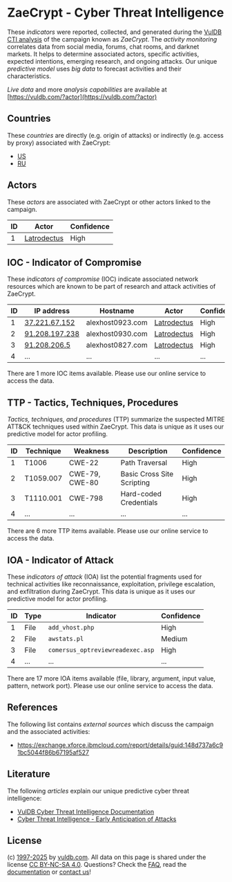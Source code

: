 # ZaeCrypt - Cyber Threat Intelligence

These _indicators_ were reported, collected, and generated during the [VulDB CTI analysis](https://vuldb.com/?kb.cti) of the campaign known as _ZaeCrypt_. The _activity monitoring_ correlates data from social media, forums, chat rooms, and darknet markets. It helps to determine associated actors, specific activities, expected intentions, emerging research, and ongoing attacks. Our unique _predictive model_ uses _big data_ to forecast activities and their characteristics.

_Live data_ and more _analysis capabilities_ are available at [https://vuldb.com/?actor](https://vuldb.com/?actor)

## Countries

These _countries_ are directly (e.g. origin of attacks) or indirectly (e.g. access by proxy) associated with ZaeCrypt:

* [US](https://vuldb.com/?country.us)
* [RU](https://vuldb.com/?country.ru)

## Actors

These _actors_ are associated with ZaeCrypt or other actors linked to the campaign.

ID | Actor | Confidence
-- | ----- | ----------
1 | [Latrodectus](https://vuldb.com/?actor.latrodectus) | High

## IOC - Indicator of Compromise

These _indicators of compromise_ (IOC) indicate associated network resources which are known to be part of research and attack activities of ZaeCrypt.

ID | IP address | Hostname | Actor | Confidence
-- | ---------- | -------- | ----- | ----------
1 | [37.221.67.152](https://vuldb.com/?ip.37.221.67.152) | alexhost0923.com | [Latrodectus](https://vuldb.com/?actor.latrodectus) | High
2 | [91.208.197.238](https://vuldb.com/?ip.91.208.197.238) | alexhost0930.com | [Latrodectus](https://vuldb.com/?actor.latrodectus) | High
3 | [91.208.206.5](https://vuldb.com/?ip.91.208.206.5) | alexhost0827.com | [Latrodectus](https://vuldb.com/?actor.latrodectus) | High
4 | ... | ... | ... | ...

There are 1 more IOC items available. Please use our online service to access the data.

## TTP - Tactics, Techniques, Procedures

_Tactics, techniques, and procedures_ (TTP) summarize the suspected MITRE ATT&CK techniques used within ZaeCrypt. This data is unique as it uses our predictive model for actor profiling.

ID | Technique | Weakness | Description | Confidence
-- | --------- | -------- | ----------- | ----------
1 | T1006 | CWE-22 | Path Traversal | High
2 | T1059.007 | CWE-79, CWE-80 | Basic Cross Site Scripting | High
3 | T1110.001 | CWE-798 | Hard-coded Credentials | High
4 | ... | ... | ... | ...

There are 6 more TTP items available. Please use our online service to access the data.

## IOA - Indicator of Attack

These _indicators of attack_ (IOA) list the potential fragments used for technical activities like reconnaissance, exploitation, privilege escalation, and exfiltration during ZaeCrypt. This data is unique as it uses our predictive model for actor profiling.

ID | Type | Indicator | Confidence
-- | ---- | --------- | ----------
1 | File | `add_vhost.php` | High
2 | File | `awstats.pl` | Medium
3 | File | `comersus_optreviewreadexec.asp` | High
4 | ... | ... | ...

There are 17 more IOA items available (file, library, argument, input value, pattern, network port). Please use our online service to access the data.

## References

The following list contains _external sources_ which discuss the campaign and the associated activities:

* https://exchange.xforce.ibmcloud.com/report/details/guid:148d737a6c91bc5044f86b67195af527

## Literature

The following _articles_ explain our unique predictive cyber threat intelligence:

* [VulDB Cyber Threat Intelligence Documentation](https://vuldb.com/?kb.cti)
* [Cyber Threat Intelligence - Early Anticipation of Attacks](https://www.scip.ch/en/?labs.20201022)

## License

(c) [1997-2025](https://vuldb.com/?kb.changelog) by [vuldb.com](https://vuldb.com/?kb.about). All data on this page is shared under the license [CC BY-NC-SA 4.0](https://creativecommons.org/licenses/by-nc-sa/4.0/). Questions? Check the [FAQ](https://vuldb.com/?kb.faq), read the [documentation](https://vuldb.com/?kb) or [contact us](https://vuldb.com/?contact)!
